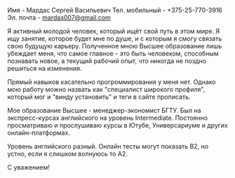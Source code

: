 Имя - Мардас Сергей Васильевич
Тел. мобильный - +375-25-770-3916
Эл. почта - mardas007@gmail.com

Я активный молодой человек, который ищёт свой путь в этом мире. Я ищу занятие, которое будет мне по душе, и с которым я смогу связать свою будущую карьеру. Полученное мною Высшее образование лишь убеждает меня, что самое главное - это быть человеком, способным познавать новое, а текущий рабочий опыт, что никогда не поздно решиться на изменения.

Прямый навыков касательно прогроммирования у меня нет. Однако мою работу можно назвать как "специалист широкого профиля", который мог и "винду установить" и теги в сайте прописать.

Мое образование Высшее - менеджер-экономист БГТУ.
Был на экспресс-курсах английского на уровень Intermediate.
Постоянно просматриваю и прослушиваю курсы в Ютубе, Универсариуме и других онлайн-платформах.

Уровень английского разный. Онлайн тесты могут показать B2, но устно, если я слишком волнуюсь то А2.

С уважением!

